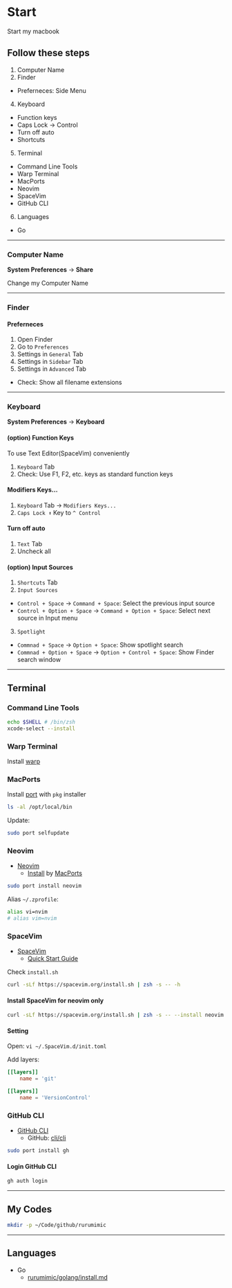 # Start

Start my macbook

## Follow these steps

1. Computer Name
2. Finder
  - Preferneces: Side Menu
4. Keyboard
  - Function keys
  - Caps Lock → Control
  - Turn off auto
  - Shortcuts
5. Terminal
  - Command Line Tools
  - Warp Terminal
  - MacPorts
  - Neovim
  - SpaceVim
  - GitHub CLI
6. Languages
  - Go

---

### Computer Name

**System Preferences** -> **Share**

Change my Computer Name

---

### Finder

#### Preferneces

1. Open Finder
2. Go to `Preferences`
3. Settings in `General` Tab
4. Settings in `Sidebar` Tab
6. Settings in `Advanced` Tab
  - Check: Show all filename extensions

---

### Keyboard

**System Preferences** -> **Keyboard**

#### (option) Function Keys

To use Text Editor(SpaceVim) conveniently

1. `Keyboard` Tab
2. Check: Use F1, F2, etc. keys as standard function keys

#### Modifiers Keys...

1. `Keyboard` Tab → `Modifiers Keys...`
2. `Caps Lock ⬆️` Key to `^ Control`

#### Turn off auto

1. `Text` Tab
2. Uncheck all

#### (option) Input Sources

1. `Shortcuts` Tab
2. `Input Sources`
  - `Control + Space` → `Command + Space`: Select the previous input source
  - `Control + Option + Space` → `Command + Option + Space`: Select next source in Input menu
3. `Spotlight`
  - `Commnad + Space` → `Option + Space`: Show spotlight search
  - `Commnad + Option + Space` → `Option + Control + Space`: Show Finder search window

---

## Terminal

### Command Line Tools

```bash
echo $SHELL # /bin/zsh
xcode-select --install
```

### Warp Terminal

Install [warp](https://www.warp.dev)

### MacPorts

Install [port](https://www.macports.org) with `pkg` installer

```bash
ls -al /opt/local/bin
```

Update:

```bash
sudo port selfupdate
```

### Neovim

- [Neovim](https://github.com/neovim/neovim)
  - [Install](https://github.com/neovim/neovim/wiki/Installing-Neovim) by [MacPorts](https://github.com/neovim/neovim/wiki/Installing-Neovim#macports)

```bash
sudo port install neovim
```

Alias `~/.zprofile`:

```bash
alias vi=nvim
# alias vim=nvim
```

### SpaceVim

- [SpaceVim](https://spacevim.org)
  - [Quick Start Guide](https://spacevim.org/quick-start-guide/)

Check `install.sh`

```bash
curl -sLf https://spacevim.org/install.sh | zsh -s -- -h
```

#### Install SpaceVim for neovim only

```bash
curl -sLf https://spacevim.org/install.sh | zsh -s -- --install neovim
```

#### Setting

Open: `vi ~/.SpaceVim.d/init.toml`

Add layers:

```toml
[[layers]]
    name = 'git'

[[layers]]
    name = 'VersionControl'
```

### GitHub CLI

- [GitHub CLI](https://cli.github.com)
  - GitHub: [cli/cli](https://github.com/cli/cli)

```bash
sudo port install gh
```

#### Login GitHub CLI

```bash
gh auth login
```

---

## My Codes

```bash
mkdir -p ~/Code/github/rurumimic
```

---

## Languages

- Go
  - [rurumimic/golang/install.md](https://github.com/rurumimic/golang/blob/main/install.md)
